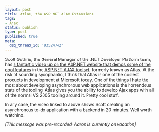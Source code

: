```yaml
--- 
layout: post
title: Atlas, the ASP.NET AJAX Extensions
tags: 
- Ajax
status: publish
type: post
published: true
meta: 
  dsq_thread_id: "93524742"
---
```

Scott Guthrie, the General Manager of the .NET Developer Platform team, has <a href="mms://wm.microsoft.com/ms/uifx/asp_net_atlas.wmv">a fantastic video up on the ASP.NET website that demos some of the cool features</a> in the <a href="http://atlas.asp.net/">ASP.NET AJAX toolset</a>, formerly known as Atlas. At the risk of sounding sycophantic, I think that Atlas is one of the coolest products in development at Microsoft today. One of the things I hate the most about developing asynchronous web applications is the horrendous state of the tooling. Atlas gives you the ability to develop Ajax apps with all of the normal VS 2005 tooling around it. Pretty cool stuff.

  In any case, the video linked to above shows Scott creating an asynchronous to-do application with a backend in 20 minutes. Well worth watching.

  <em>[This message was pre-recorded; Aaron is currently on vacation]</em>
